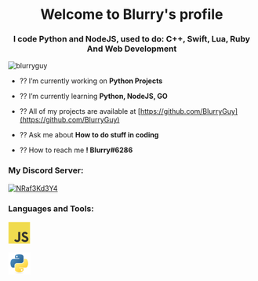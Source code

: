 <h1 align="center">Welcome to Blurry's profile</h1>
<h3 align="center">I code Python and NodeJS, used to do: C++, Swift, Lua, Ruby And Web Development</h3>

<p align="left"> <img src="https://komarev.com/ghpvc/?username=blurryguy&label=Profile%20views&color=0e75b6&style=flat" alt="blurryguy" /> </p>

- ?? I’m currently working on **Python Projects**

- ?? I’m currently learning **Python, NodeJS, GO**

- ?? All of my projects are available at [https://github.com/BlurryGuy](https://github.com/BlurryGuy)

- ?? Ask me about **How to do stuff in coding**

- ?? How to reach me **! Blurry#6286**

<h3 align="left">My Discord Server:</h3>
<p align="left">
<a href="https://discord.gg/NRaf3Kd3Y4" target="blank"><img align="center" src="https://raw.githubusercontent.com/rahuldkjain/github-profile-readme-generator/master/src/images/icons/Social/discord.svg" alt="NRaf3Kd3Y4" height="30" width="40" /></a>
</p>

<h3 align="left">Languages and Tools:</h3>
<p align="left"> <a href="https://developer.mozilla.org/en-US/docs/Web/JavaScript" target="_blank" rel="noreferrer"> <img src="https://raw.githubusercontent.com/devicons/devicon/master/icons/javascript/javascript-original.svg" alt="javascript" width="45PrWcWBvSAXGj8bD2EAcwLJEf6Bkfw9Y1EknVsZCggqiNixWMwTX9HNJQ24FVfuLa4t8eXt1HPA1iUitADJLCoS5ua3WQRsrc="https://raw.githubusercontent.com/devicons/devicon/master/icons/python/python-original.svg" alt="python" width="40" height="45PrWcWBvSAXGj8bD2EAcwLJEf6Bkfw9Y1EknVsZCggqiNixWMwTX9HNJQ24FVfuLa4t8eXt1HPA1iUitADJLCoS5ua3WQR://raw.githubusercontent.com/detain/svg-logos/780f25886640cef088af994181646db2f6b1a3f8/svg/selenium-logo.svg" alt="selenium" width="40" height="40"/> </a> </p>

<p align="left"> <a href="" target="_blank" rel="noreferrer"> <img src="https://raw.githubusercontent.com/devicons/devicon/master/icons/python/python-original.svg" alt="javascript" width="45PrWcWBvSAXGj8bD2EAcwLJEf6Bkfw9Y1EknVsZCggqiNixWMwTX9HNJQ24FVfuLa4t8eXt1HPA1iUitADJLCoS5ua3WQRsrc="https://raw.githubusercontent.com/devicons/devicon/master/icons/python/python-original.svg" alt="python" width="40" height="45PrWcWBvSAXGj8bD2EAcwLJEf6Bkfw9Y1EknVsZCggqiNixWMwTX9HNJQ24FVfuLa4t8eXt1HPA1iUitADJLCoS5ua3WQR://raw.githubusercontent.com/detain/svg-logos/780f25886640cef088af994181646db2f6b1a3f8/svg/selenium-logo.svg" alt="selenium" width="40" height="40"/> </a> </p>
